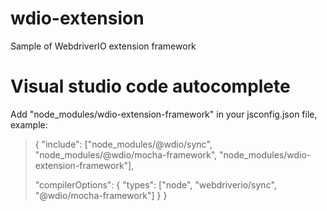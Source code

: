# wdio-extension

Sample of WebdriverIO extension framework

# Visual studio code autocomplete

Add "node_modules/wdio-extension-framework" in your jsconfig.json file, example:

>{
>	"include": ["node_modules/@wdio/sync", "node_modules/@wdio/mocha-framework", "node_modules/wdio-extension-framework"],
>
>	"compilerOptions": {
>		"types": ["node", "webdriverio/sync", "@wdio/mocha-framework"]
>	}
>}
